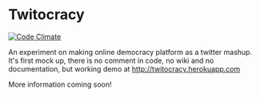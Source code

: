 # Twitocracy

[![Code Climate](https://codeclimate.com/github/lemmycaution/twitocracy.png)](https://codeclimate.com/github/lemmycaution/twitocracy)

An experiment on making online democracy platform as a twitter mashup. It's first mock up, there is no comment in code, no wiki and no documentation, but working demo at http://twitocracy.herokuapp.com

More information coming soon!